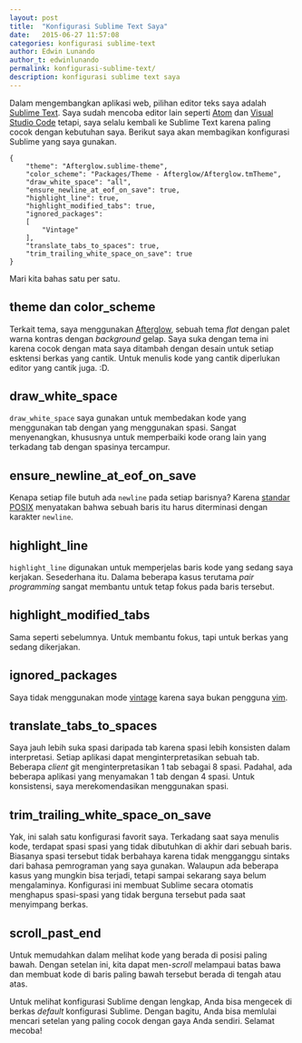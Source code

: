 ```yaml
---
layout: post
title:  "Konfigurasi Sublime Text Saya"
date:   2015-06-27 11:57:08
categories: konfigurasi sublime-text
author: Edwin Lunando
author_t: edwinlunando
permalink: konfigurasi-sublime-text/
description: konfigurasi sublime text saya
---
```


Dalam mengembangkan aplikasi web, pilihan editor teks saya adalah [Sublime Text][0]. Saya sudah mencoba editor lain seperti [Atom][1] dan [Visual Studio Code][2] tetapi, saya selalu kembali ke Sublime Text karena paling cocok dengan kebutuhan saya. Berikut saya akan membagikan konfigurasi Sublime yang saya gunakan.

    {
        "theme": "Afterglow.sublime-theme",
        "color_scheme": "Packages/Theme - Afterglow/Afterglow.tmTheme",
        "draw_white_space": "all",
        "ensure_newline_at_eof_on_save": true,
        "highlight_line": true,
        "highlight_modified_tabs": true,
        "ignored_packages":
        [
            "Vintage"
        ],
        "translate_tabs_to_spaces": true,
        "trim_trailing_white_space_on_save": true
    }

Mari kita bahas satu per satu.

## theme dan color_scheme

Terkait tema, saya menggunakan [Afterglow][3], sebuah tema *flat* dengan palet warna kontras dengan *background* gelap. Saya suka dengan tema ini karena cocok dengan mata saya ditambah dengan desain untuk setiap esktensi berkas yang cantik. Untuk menulis kode yang cantik diperlukan editor yang cantik juga. :D.

## draw_white_space

`draw_white_space` saya gunakan untuk membedakan kode yang menggunakan tab dengan yang menggunakan spasi. Sangat menyenangkan, khususnya untuk memperbaiki kode orang lain yang terkadang tab dengan spasinya tercampur.

## ensure_newline_at_eof_on_save

Kenapa setiap file butuh ada `newline` pada setiap barisnya? Karena [standar POSIX][4] menyatakan bahwa sebuah baris itu harus diterminasi dengan karakter `newline`.

## highlight_line

`highlight_line` digunakan untuk memperjelas baris kode yang sedang saya kerjakan. Sesederhana itu. Dalama beberapa kasus terutama *pair programming* sangat membantu untuk tetap fokus pada baris tersebut.

## highlight_modified_tabs

Sama seperti sebelumnya. Untuk membantu fokus, tapi untuk berkas yang sedang dikerjakan.

## ignored_packages

Saya tidak menggunakan mode [vintage][5] karena saya bukan pengguna [vim][6].

## translate_tabs_to_spaces

Saya jauh lebih suka spasi daripada tab karena spasi lebih konsisten dalam interpretasi. Setiap aplikasi dapat menginterpretasikan sebuah tab. Beberapa *client* git menginterpretasikan 1 tab sebagai 8 spasi. Padahal, ada beberapa aplikasi yang menyamakan 1 tab dengan 4 spasi. Untuk konsistensi, saya merekomendasikan menggunakan spasi.

## trim_trailing_white_space_on_save

Yak, ini salah satu konfigurasi favorit saya. Terkadang saat saya menulis kode, terdapat spasi spasi yang tidak dibutuhkan di akhir dari sebuah baris. Biasanya spasi tersebut tidak berbahaya karena tidak mengganggu sintaks dari bahasa pemrograman yang saya gunakan. Walaupun ada beberapa kasus yang mungkin bisa terjadi, tetapi sampai sekarang saya belum mengalaminya. Konfigurasi ini membuat Sublime secara otomatis menghapus spasi-spasi yang tidak berguna tersebut pada saat menyimpang berkas.

## scroll_past_end

Untuk memudahkan dalam melihat kode yang berada di posisi paling bawah. Dengan setelan ini, kita dapat men-*scroll* melampaui batas bawa dan membuat kode di baris paling bawah tersebut berada di tengah atau atas.

Untuk melihat konfigurasi Sublime dengan lengkap, Anda bisa mengecek di berkas *default* konfigurasi Sublime. Dengan bagitu, Anda bisa memlulai mencari setelan yang paling cocok dengan gaya Anda sendiri. Selamat mecoba!

[0]:   http://www.sublimetext.com/
[1]:   https://atom.io/
[2]:   https://code.visualstudio.com/
[3]:   https://github.com/YabataDesign/afterglow-theme
[4]:   http://pubs.opengroup.org/onlinepubs/9699919799/basedefs/V1_chap03.html#tag_03_206
[5]:   https://www.sublimetext.com/docs/2/vintage.html
[6]:   http://www.vim.org/
